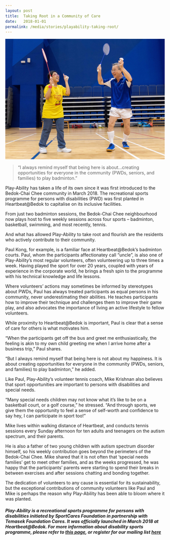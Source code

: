```yaml
---
layout: post
title:  Taking Root in a Community of Care
date:   2018-01-01
permalink: /media/stories/playability-taking-root/
---
```


![Play-Ability](/images/PlayAbility_Article.jpg)

> “I always remind myself that being here is about...creating opportunities for everyone in the community (PWDs, seniors, and families) to play badminton.” 

Play-Ability has taken a life of its own since it was first introduced to the Bedok-Chai Chee community in March 2018. The recreational sports programme for persons with disabilities (PWD) was first planted in Heartbeat@Bedok to capitalise on its inclusive facilities. 

From just two badminton sessions, the Bedok-Chai Chee neighbourhood now plays host to five weekly sessions across four sports – badminton, basketball, swimming, and most recently, tennis. 

And what has allowed Play-Ability to take root  and flourish are the residents who actively contribute to their community. 

Paul Kong, for example, is a familiar face at Heartbeat@Bedok’s badminton courts. Paul, whom the participants affectionatey call “uncle”, is also one of Play-Ability’s most regular volunteers, often volunteering up to three times a week. Having played the sport for over 20 years, coupled with years of experience in the corporate world, he brings a fresh spin to the programme with his technical knowledge and life lessons.

Where volunteers’ actions may sometimes be informed by stereotypes about PWDs, Paul has always treated participants as equal persons in his community, never underestimating their abilities. He teaches participants how to improve their technique and challenges them to improve their game play, and also advocates the importance of living an active lifestyle to fellow volunteers. 

While proximity to Heartbeat@Bedok is important, Paul is clear that a sense of care for others is what motivates him. 

“When the participants get off the bus and greet me enthusiastically, the feeling is akin to my own child greeting me when I arrive home after a business trip,” Paul shares. 

“But I always remind myself that being here is not about my happiness. It is about creating opportunities for everyone in the community (PWDs, seniors, and families) to play badminton,” he added.

Like Paul, Play-Ability’s volunteer tennis coach, Mike Krishnan also believes that sport opportunities are important to persons with disabilities and special needs.   

“Many special needs children may not know what it’s like to be on a basketball court, or a golf course,” he stressed. “And through sports, we give them the opportunity to feel a sense of self-worth and confidence to say hey, I can participate in sport too!”

Mike lives within walking distance of Heartbeat, and conducts tennis sessions every Sunday afternoon for ten adults and teenagers on the autism spectrum, and their parents. 

He is also a father of two young children with autism spectrum disorder himself, so his weekly contribution goes beyond the perimeters of the Bedok-Chai Chee. Mike shared that it is not often that ‘special needs families’ get to meet other families, and as the weeks progressed, he was happy that the participants’ parents were starting to spend their breaks in between exercises and after sessions chatting and bonding together.

The dedication of volunteers to any cause is essential for its sustainability, but the exceptional contributions of community volunteers like Paul and Mike is perhaps the reason why Play-Ability has been able to bloom where it was planted. 

##### Play-Ability is a recreational sports programme for persons with disabilities initiated by SportCares Foundation in partnership with Temasek Foundation Cares. It was officially launched in March 2018 at Heartbeat@Bedok. For more information about disability sports programme, please refer to [this page](https://isomer-sportcares-prototype.netlify.com/persons-with-disabilities/programmes/), or register for our mailing list [here](http://www.bit.ly/inclusivesportsg)
